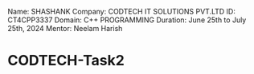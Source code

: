 Name: SHASHANK
Company: CODTECH IT SOLUTIONS PVT.LTD
ID: CT4CPP3337
Domain: C++ PROGRAMMING
Duration: June 25th to July 25th, 2024
Mentor: Neelam Harish

# CODTECH-Task2
